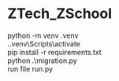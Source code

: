 # ZTech_ZSchool


python -m venv .venv <br>
.\.venv\Scripts\activate <br>
pip install -r requirements.txt <br>
python .\migration.py <br>
run file run.py
